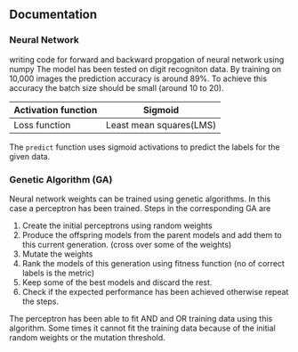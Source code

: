 ## Documentation 

### Neural Network 
writing code for forward and backward propgation of neural network using numpy
The model has been tested on digit recogniton data. By training on 10,000 images the prediction accuracy is around 89%.
To achieve this accuracy the batch size should be small (around 10 to 20). 

| Activation function | Sigmoid |
| ------------------ | -------------- |
| Loss function | Least mean squares(LMS) |

The `predict` function uses sigmoid activations to predict the labels for the given data.

### Genetic Algorithm (GA)
Neural network weights can be trained using genetic algorithms. In this case a perceptron has been trained. Steps in the corresponding GA are
1. Create the initial perceptrons using random weights
2. Produce the offspring models from the parent models and add them to this current generation. (cross over some of the weights)
3. Mutate the weights
4. Rank the models of this generation using fitness function (no of correct labels is the metric)
5. Keep some of the best models and discard the rest.
6. Check if the expected performance has been achieved otherwise repeat the steps.

The perceptron has been able to fit AND and OR training data using this algorithm. Some times it cannot fit the training data because of the initial random weights or the mutation threshold. 
